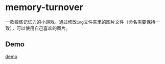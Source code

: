 # memory-turnover
一款锻炼记忆力的小游戏。通过修改`img`文件夹里的图片文件（命名需要保持一致），可以使用自己喜欢的图片。

## Demo
[demo](https://hamger.github.io/memory-turnover/)
